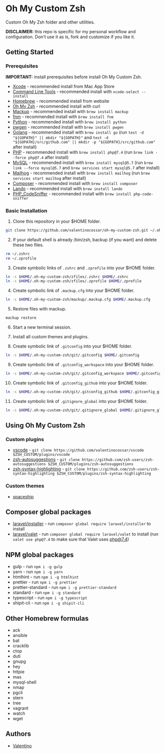 # Oh My Custom Zsh

Custom Oh My Zsh folder and other utilities.

**DISCLAIMER:** this repo is specific for my personal workflow and configuration. Don't use it as is, fork and customize if you like it.

## Getting Started

### Prerequisites

**IMPORTANT:** install prerequisites before install Oh My Custom Zsh.

- [Xcode](https://developer.apple.com/xcode) - recommended install from Mac App Store
- [Command Line Tools](https://developer.apple.com/xcode/features) - recommended install with `xcode-select --install`
- [Homebrew](https://brew.sh/index_it.html) - recommended install from website
- [Oh My Zsh](https://github.com/robbyrussell/oh-my-zsh) - recommended install with curl
- [Mackup](https://github.com/lra/mackup) - recommended install with `brew install mackup`
- [fnm](https://github.com/Schniz/fnm) - recommended install with `brew install fnm`
- [Python](https://www.python.org) - recommended install with `brew install python`
- [pwgen](https://sourceforge.net/projects/pwgen) - recommended install with `brew install pwgen`
- [Golang](https://golang.org) - recommended install with `brew install go` (run `test -d "${GOPATH}" || mkdir "${GOPATH}"` and `test -d "${GOPATH}/src/github.com" || mkdir -p "${GOPATH}/src/github.com"` after install)
- [PHP](https://www.php.net) - recommended install with `brew install php@7.4` (run `brew link --force php@7.4` after install)
- [MySQL](https://www.mysql.com) - recommended install with `brew install mysql@5.7` (run `brew link --force mysql@5.7` and `brew services start mysql@5.7` after install)
- [Mailhog](https://github.com/mailhog/MailHog) - recommended install with `brew install mailhog` (run `brew services start mailhog` after install)
- [Composer](https://getcomposer.org) - recommended install with `brew install composer`
- [Lando](https://lando.dev) - recommended install with `brew install lando`
- [PHP_CodeSniffer](https://github.com/squizlabs/PHP_CodeSniffer) - recommended install with `brew install php-code-sniffer`

### Basic Installation

1. Clone this repository in your \$HOME folder.

```sh
git clone https://github.com/valentinocossar/oh-my-custom-zsh.git ~/.oh-my-custom-zsh
```

2. If your default shell is already /bin/zsh, backup (if you want) and delete these two files.

```sh
rm ~/.zshrc
rm ~/.zprofile
```

3. Create symbolic links of `.zshrc` and `.zprofile` into your \$HOME folder.

```sh
ln -s $HOME/.oh-my-custom-zsh/zfiles/.zshrc $HOME/.zshrc
ln -s $HOME/.oh-my-custom-zsh/zfiles/.zprofile $HOME/.zprofile
```

4. Create symbolic link of `.mackup.cfg` into your \$HOME folder.

```sh
ln -s $HOME/.oh-my-custom-zsh/mackup/.mackup.cfg $HOME/.mackup.cfg
```

5. Restore files with mackup.

```sh
mackup restore
```

6. Start a new terminal session.

7. Install all custom themes and plugins.

8. Create symbolic link of `.gitconfig` into your \$HOME folder.

```sh
ln -s $HOME/.oh-my-custom-zsh/git/.gitconfig $HOME/.gitconfig
```

9. Create symbolic link of `.gitconfig_workspace` into your \$HOME folder.

```sh
ln -s $HOME/.oh-my-custom-zsh/git/.gitconfig_workspace $HOME/.gitconfig_workspace
```

10. Create symbolic link of `.gitconfig_github` into your \$HOME folder.

```sh
ln -s $HOME/.oh-my-custom-zsh/git/.gitconfig_github $HOME/.gitconfig_github
```

11. Create symbolic link of `.gitignore_global` into your \$HOME folder.

```sh
ln -s $HOME/.oh-my-custom-zsh/git/.gitignore_global $HOME/.gitignore_global
```

## Using Oh My Custom Zsh

### Custom plugins

- [vscode](https://github.com/valentinocossar/vscode) - `git clone https://github.com/valentinocossar/vscode $ZSH_CUSTOM/plugins/vscode`
- [zsh-autosuggestions](https://github.com/zsh-users/zsh-autosuggestions) - `git clone https://github.com/zsh-users/zsh-autosuggestions $ZSH_CUSTOM/plugins/zsh-autosuggestions`
- [zsh-syntax-highlighting](https://github.com/zsh-users/zsh-syntax-highlighting) - `git clone https://github.com/zsh-users/zsh-syntax-highlighting $ZSH_CUSTOM/plugins/zsh-syntax-highlighting`

### Custom themes

- [spaceship](https://github.com/denysdovhan/spaceship-zsh-theme)

## Composer global packages

- [laravel/installer](https://laravel.com/docs/8.x/installation) - run `composer global require laravel/installer` to install
- [laravel/valet](https://laravel.com/docs/8.x/valet) - run `composer global require laravel/valet` to install (run `valet use php@7.4` to make sure that Valet uses php@7.4)

## NPM global packages

- gulp - run `npm i -g gulp`
- yarn - run `npm i -g yarn`
- htmlhint - run `npm i -g htmlhint`
- prettier - run `npm i -g prettier`
- prettier-standard - run `npm i -g prettier-standard`
- standard - run `npm i -g standard`
- typescript - run `npm i -g typescript`
- shipit-cli - run `npm i -g shipit-cli`

## Other Homebrew formulas

- ack
- ansible
- bat
- cracklib
- ctop
- duti
- gnupg
- hey
- httpie
- mas
- mysql-shell
- nmap
- pgcli
- stern
- tree
- vagrant
- watch
- wget

## Authors

- [Valentino](https://github.com/valentinocossar)
